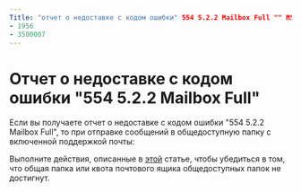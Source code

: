 ```yaml
---
Title: "отчет о недоставке с кодом ошибки" 554 5.2.2 Mailbox Full "" MS. author: чрисда author: чрисда Manager: дансимп MS. Date: 04/21/2020 МС. аудитория: ИТ-специалистов MS. Topic: статья MS. Service: O365 — РОБОТы: No INDEX, localization_priority. 
- 1956
- 3500007
---
```


# <a name="ndr-with-error-code-554-522-mailbox-full"></a>Отчет о недоставке с кодом ошибки "554 5.2.2 Mailbox Full"

Если вы получаете отчет о недоставке с кодом ошибки "554 5.2.2 Mailbox Full", то при отправке сообщений в общедоступную папку с включенной поддержкой почты:  

Выполните действия, описанные в [этой](https://aka.ms/554522) статье, чтобы убедиться в том, что общая папка или квота почтового ящика общедоступных папок не достигнут.
